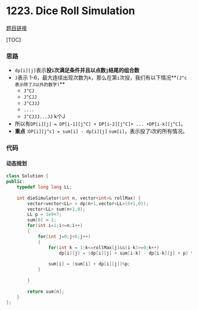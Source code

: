 # 1223. Dice Roll Simulation

[题目链接](https://leetcode.com/problems/dice-roll-simulation/)

[TOC]

### 思路
* `dp[i][j]`表示**投`i`次满足条件并且以点数`j`结尾的组合数**
* `J`表示 1-6，最大连续出现次数为`k`，那么在第`i`次投，我们有以下情况**`(J^c 表示除了J以外的数字)`**
    * `J^CJ`
    * `J^CJJ`
    * `J^CJJJ`
    * `....`
    * `J^CJJJ...JJ` k个J
* 所以有`DP[i][j] = DP[i-1][j^C] + DP[i-2][j^C]+ ... +DP[i-k][j^C]`。
* **重点** :`DP[i][j^c] = sum[i] - dp[i][j]` `sum[i]`，表示投了i次的所有情况。



### 代码

#### 动态规划

```cpp
class Solution {
public:
    typedef long long LL;
    
    int dieSimulator(int n, vector<int>& rollMax) {
        vector<vector<LL> > dp(n+1,vector<LL>(6+1,0));
        vector<LL> sum(n+1,0);
        LL p = 1e9+7;
        sum[0] = 1;
        for(int i=1;i<=n;i++)
        {
            for(int j=0;j<6;j++)
            {
                for(int k = 1;k<=rollMax[j]&&(i-k)>=0;k++)
                    dp[i][j] = (dp[i][j] + sum[i-k] - dp[i-k][j] + p) %p;
                 
                sum[i] = (sum[i] + dp[i][j])%p;
            }
           
        }
        
        return sum[n];
    }
};
```

